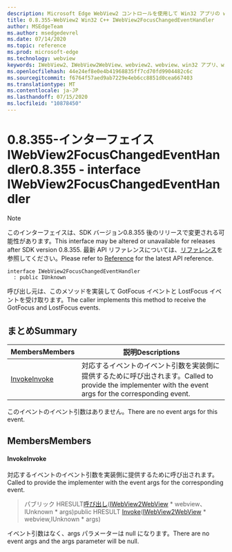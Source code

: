 ```yaml
---
description: Microsoft Edge WebView2 コントロールを使用して Win32 アプリの web コンテンツをホストする
title: 0.8.355-WebView2 Win32 C++ IWebView2FocusChangedEventHandler
author: MSEdgeTeam
ms.author: msedgedevrel
ms.date: 07/14/2020
ms.topic: reference
ms.prod: microsoft-edge
ms.technology: webview
keywords: IWebView2、IWebView2WebView、webview2、webview、win32 アプリ、win32、edge
ms.openlocfilehash: 44e24ef8e0e4b41968835ff7cd70fd9904482c6c
ms.sourcegitcommit: f6764f57aed9ab7229e4eb6cc8851d0cea667403
ms.translationtype: MT
ms.contentlocale: ja-JP
ms.lasthandoff: 07/15/2020
ms.locfileid: "10878450"
---
```

# <span data-ttu-id="f86bc-104">0.8.355-インターフェイス IWebView2FocusChangedEventHandler</span><span class="sxs-lookup"><span data-stu-id="f86bc-104">0.8.355 - interface IWebView2FocusChangedEventHandler</span></span> 

> [!NOTE]
> <span data-ttu-id="f86bc-105">このインターフェイスは、SDK バージョン0.8.355 後のリリースで変更される可能性があります。</span><span class="sxs-lookup"><span data-stu-id="f86bc-105">This interface may be altered or unavailable for releases after SDK version 0.8.355.</span></span> <span data-ttu-id="f86bc-106">最新 API リファレンスについては、[リファレンス](../../../webview2-api-reference.md)を参照してください。</span><span class="sxs-lookup"><span data-stu-id="f86bc-106">Please refer to [Reference](../../../webview2-api-reference.md) for the latest API reference.</span></span>

```
interface IWebView2FocusChangedEventHandler
  : public IUnknown
```

<span data-ttu-id="f86bc-107">呼び出し元は、このメソッドを実装して GotFocus イベントと LostFocus イベントを受け取ります。</span><span class="sxs-lookup"><span data-stu-id="f86bc-107">The caller implements this method to receive the GotFocus and LostFocus events.</span></span>

## <span data-ttu-id="f86bc-108">まとめ</span><span class="sxs-lookup"><span data-stu-id="f86bc-108">Summary</span></span>

 <span data-ttu-id="f86bc-109">Members</span><span class="sxs-lookup"><span data-stu-id="f86bc-109">Members</span></span>                        | <span data-ttu-id="f86bc-110">説明</span><span class="sxs-lookup"><span data-stu-id="f86bc-110">Descriptions</span></span>
--------------------------------|---------------------------------------------
[<span data-ttu-id="f86bc-111">Invoke</span><span class="sxs-lookup"><span data-stu-id="f86bc-111">Invoke</span></span>](#invoke) | <span data-ttu-id="f86bc-112">対応するイベントのイベント引数を実装側に提供するために呼び出されます。</span><span class="sxs-lookup"><span data-stu-id="f86bc-112">Called to provide the implementer with the event args for the corresponding event.</span></span>

<span data-ttu-id="f86bc-113">このイベントのイベント引数はありません。</span><span class="sxs-lookup"><span data-stu-id="f86bc-113">There are no event args for this event.</span></span>

## <span data-ttu-id="f86bc-114">Members</span><span class="sxs-lookup"><span data-stu-id="f86bc-114">Members</span></span>

#### <span data-ttu-id="f86bc-115">Invoke</span><span class="sxs-lookup"><span data-stu-id="f86bc-115">Invoke</span></span> 

<span data-ttu-id="f86bc-116">対応するイベントのイベント引数を実装側に提供するために呼び出されます。</span><span class="sxs-lookup"><span data-stu-id="f86bc-116">Called to provide the implementer with the event args for the corresponding event.</span></span>

> <span data-ttu-id="f86bc-117">パブリック HRESULT[呼び出し](#invoke)([IWebView2WebView](IWebView2WebView.md) \* webview、IUnknown \* args)</span><span class="sxs-lookup"><span data-stu-id="f86bc-117">public HRESULT [Invoke](#invoke)([IWebView2WebView](IWebView2WebView.md) \* webview,IUnknown \* args)</span></span>

<span data-ttu-id="f86bc-118">イベント引数はなく、args パラメーターは null になります。</span><span class="sxs-lookup"><span data-stu-id="f86bc-118">There are no event args and the args parameter will be null.</span></span>

